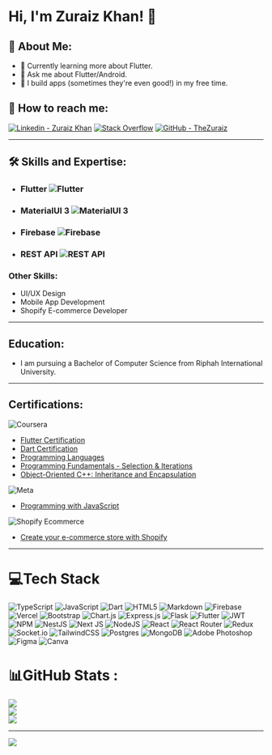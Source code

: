 # Hi, I'm Zuraiz Khan! 👋

## 🚀 About Me:
- 🌱 Currently learning more about Flutter.
- 💬 Ask me about Flutter/Android.
- 📱 I build apps (sometimes they're even good!) in my free time.

## 🔗 How to reach me: 
[![Linkedin - Zuraiz Khan](https://img.shields.io/badge/linkedin-0A66C2?style=for-the-badge&logo=linkedin&logoColor=white)](https://www.linkedin.com/in/thezuraiz/)
[![Stack Overflow](https://img.shields.io/badge/stackoverflow-0A66C2?style=for-the-badge&logo=stackoverflow&logoColor=white)](https://stackoverflow.com/users/22746182/zuraiz-khan)
[![GitHub - TheZuraiz](https://img.shields.io/badge/github-0A66C2?style=for-the-badge&logo=github&logoColor=white)](https://github.com/thezuraiz/)

---

## 🛠 Skills and Expertise:

- ### Flutter ![Flutter](https://s3.ap-south-1.amazonaws.com/stage.radixweb.com/what_is_flutter_716ae56937.jpg)
  
- ### MaterialUI 3 ![MaterialUI 3](https://delta-dev-software.fr/wp-content/uploads/2024/02/1_fEyeESs-HxVR7Zlr-fdlvw.png)
  
- ### Firebase ![Firebase](https://firebase.google.com/images/social.png)
  
- ### REST API ![REST API](https://www.univention.com/wp-content/uploads/2020/04/200416-rest-api.jpg)

### Other Skills:
- UI/UX Design
- Mobile App Development
- Shopify E-commerce Developer

---

## Education:
- I am pursuing a Bachelor of Computer Science from Riphah International University.

---

## Certifications:
![Coursera](https://149357281.v2.pressablecdn.com/wp-content/uploads/2022/04/PR_Coursera_corporate_image_omni-coursera-blue-1.png)
- [Flutter Certification](https://www.coursera.org/account/accomplishments/verify/AWSA3BR2J5M6?utm_source=link&utm_medium=certificate&utm_content=cert_image&utm_campaign=sharing_cta&utm_product=course)
- [Dart Certification](https://www.coursera.org/account/accomplishments/verify/8EPW6URAFHMN?utm_source=link&utm_medium=certificate&utm_content=cert_image&utm_campaign=sharing_cta&utm_product=course)
- [Programming Languages](https://www.coursera.org/account/accomplishments/verify/YQ3N7RLTHMGV?utm_source=link&utm_medium=certificate&utm_content=cert_image&utm_campaign=sharing_cta&utm_product=course)
- [Programming Fundamentals - Selection & Iterations](https://www.coursera.org/account/accomplishments/verify/WQ6AQ9YWRJ5N?utm_source=link&utm_medium=certificate&utm_content=cert_image&utm_campaign=sharing_cta&utm_product=course)
- [Object-Oriented C++: Inheritance and Encapsulation](https://coursera.org/share/1f3cff300380bb3ac927311d930d2095)

![Meta](https://static.dezeen.com/uploads/2021/11/meta-facebook-rebranding-name-news_dezeen_2364_col_hero2.jpg)

- [Programming with JavaScript](https://coursera.org/share/dd9b324837a12f561491c72c937f102e)

![Shopify Ecommerce](https://www.citypng.com/public/uploads/preview/white-shopify-ecommerce-logo-701751694791303406qftjsfz.png)

- [Create your e-commerce store with Shopify](https://coursera.org/share/4e6301cb7322b6e264968af231661448)

---

# 💻Tech Stack
![TypeScript](https://img.shields.io/badge/typescript-%23007ACC.svg?style=for-the-badge&logo=typescript&logoColor=white) ![JavaScript](https://img.shields.io/badge/javascript-%23323330.svg?style=for-the-badge&logo=javascript&logoColor=%23F7DF1E) ![Dart](https://img.shields.io/badge/dart-%230175C2.svg?style=for-the-badge&logo=dart&logoColor=white) ![HTML5](https://img.shields.io/badge/html5-%23E34F26.svg?style=for-the-badge&logo=html5&logoColor=white) ![Markdown](https://img.shields.io/badge/markdown-%23000000.svg?style=for-the-badge&logo=markdown&logoColor=white) ![Firebase](https://img.shields.io/badge/firebase-%23039BE5.svg?style=for-the-badge&logo=firebase) ![Vercel](https://img.shields.io/badge/vercel-%23000000.svg?style=for-the-badge&logo=vercel&logoColor=white) ![Bootstrap](https://img.shields.io/badge/bootstrap-%23563D7C.svg?style=for-the-badge&logo=bootstrap&logoColor=white) ![Chart.js](https://img.shields.io/badge/chart.js-F5788D.svg?style=for-the-badge&logo=chart.js&logoColor=white) ![Express.js](https://img.shields.io/badge/express.js-%23404d59.svg?style=for-the-badge&logo=express&logoColor=%2361DAFB) ![Flask](https://img.shields.io/badge/flask-%23000.svg?style=for-the-badge&logo=flask&logoColor=white) ![Flutter](https://img.shields.io/badge/Flutter-%2302569B.svg?style=for-the-badge&logo=Flutter&logoColor=white) ![JWT](https://img.shields.io/badge/JWT-black?style=for-the-badge&logo=JSON%20web%20tokens) ![NPM](https://img.shields.io/badge/NPM-%23000000.svg?style=for-the-badge&logo=npm&logoColor=white) ![NestJS](https://img.shields.io/badge/nestjs-%23E0234E.svg?style=for-the-badge&logo=nestjs&logoColor=white) ![Next JS](https://img.shields.io/badge/Next-black?style=for-the-badge&logo=next.js&logoColor=white) ![NodeJS](https://img.shields.io/badge/node.js-6DA55F?style=for-the-badge&logo=node.js&logoColor=white) ![React](https://img.shields.io/badge/react-%2320232a.svg?style=for-the-badge&logo=react&logoColor=%2361DAFB) ![React Router](https://img.shields.io/badge/React_Router-CA4245?style=for-the-badge&logo=react-router&logoColor=white) ![Redux](https://img.shields.io/badge/redux-%23593d88.svg?style=for-the-badge&logo=redux&logoColor=white) ![Socket.io](https://img.shields.io/badge/Socket.io-black?style=for-the-badge&logo=socket.io&badgeColor=010101) ![TailwindCSS](https://img.shields.io/badge/tailwindcss-%2338B2AC.svg?style=for-the-badge&logo=tailwind-css&logoColor=white) ![Postgres](https://img.shields.io/badge/postgres-%23316192.svg?style=for-the-badge&logo=postgresql&logoColor=white) ![MongoDB](https://img.shields.io/badge/MongoDB-%234ea94b.svg?style=for-the-badge&logo=mongodb&logoColor=white) ![Adobe Photoshop](https://img.shields.io/badge/adobephotoshop-%2331A8FF.svg?style=for-the-badge&logo=adobephotoshop&logoColor=white) 	![Figma](https://img.shields.io/badge/figma-%23F24E1E.svg?style=for-the-badge&logo=figma&logoColor=white) ![Canva](https://img.shields.io/badge/Canva-%2300C4CC.svg?style=for-the-badge&logo=Canva&logoColor=white)
# 📊GitHub Stats :
![](https://github-readme-stats.vercel.app/api?username=thezuraiz&theme=dark&hide_border=false&include_all_commits=true&count_private=true)<br/>
![](https://github-readme-streak-stats.herokuapp.com/?user=thezuraiz&theme=dark&hide_border=false)<br/>
![](https://github-readme-stats.vercel.app/api/top-langs/?username=thezuraiz&theme=dark&hide_border=false&include_all_commits=true&count_private=true&layout=compact)

---
[![](https://visitcount.itsvg.in/api?id=thezuraiz&icon=2&color=0)](https://visitcount.itsvg.in)
